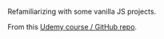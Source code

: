 Refamiliarizing with some vanilla JS projects.

From this [Udemy course / GitHub repo](https://github.com/bradtraversy/vanillawebprojects).
